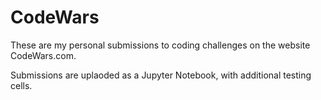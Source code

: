 # CodeWars
These are my personal submissions to coding challenges on the website CodeWars.com.

Submissions are uplaoded as a Jupyter Notebook, with additional testing cells.
